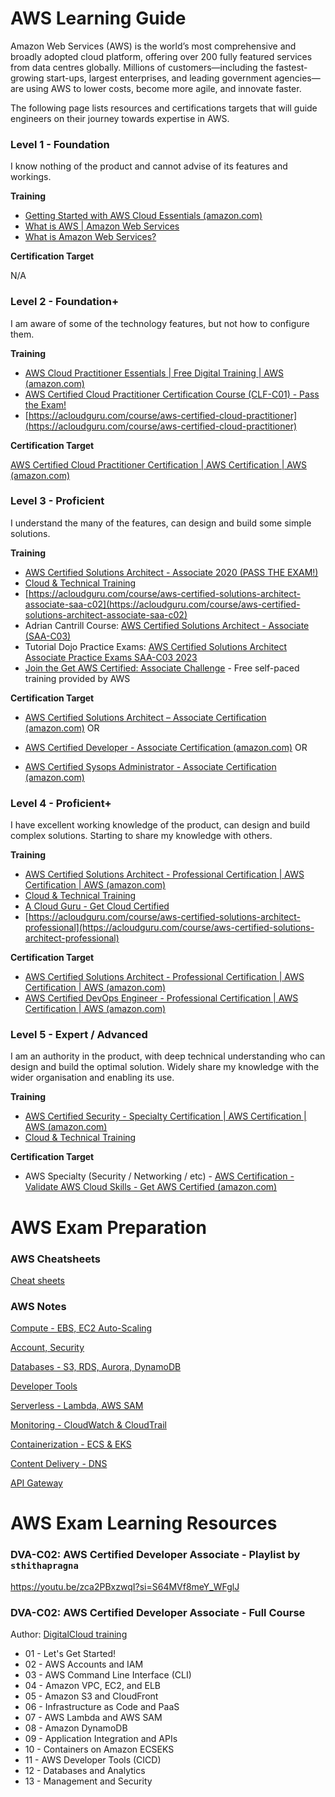 # AWS Learning Guide
Amazon Web Services (AWS) is the world’s most comprehensive and broadly adopted cloud platform, offering over 200 fully featured services from data centres globally. Millions of customers—including the fastest-growing start-ups, largest enterprises, and leading government agencies—are using AWS to lower costs, become more agile, and innovate faster.

The following page lists resources and certifications targets that will guide engineers on their journey towards expertise in AWS.

### Level 1 - Foundation
I know nothing of the product and cannot advise of its features and workings.

**Training**

- [Getting Started with AWS Cloud Essentials (amazon.com)](https://aws.amazon.com/getting-started/cloud-essentials/)
- [What is AWS | Amazon Web Services](https://www.youtube.com/watch?v=a9__D53WsUs)
- [What is Amazon Web Services?](https://www.youtube.com/watch?v=b9djL3dgGhc)

**Certification Target**

N/A


### Level 2 - Foundation+
I am aware of some of the technology features, but not how to configure them.

**Training**

- [AWS Cloud Practitioner Essentials | Free Digital Training | AWS (amazon.com)](https://aws.amazon.com/training/digital/aws-cloud-practitioner-essentials/)
- [AWS Certified Cloud Practitioner Certification Course (CLF-C01) - Pass the Exam!](https://www.youtube.com/watch?v=SOTamWNgDKc)
- [https://acloudguru.com/course/aws-certified-cloud-practitioner](https://acloudguru.com/course/aws-certified-cloud-practitioner) 

**Certification Target**

[AWS Certified Cloud Practitioner Certification | AWS Certification | AWS (amazon.com)](https://aws.amazon.com/certification/certified-cloud-practitioner/?ch=tile&tile=getstarted)


### Level 3 - Proficient
I understand the many of the features, can design and build some simple solutions.

**Training**

- [AWS Certified Solutions Architect - Associate 2020 (PASS THE EXAM!)](https://www.youtube.com/watch?v=Ia-UEYYR44s)
- [Cloud & Technical Training](https://learn.cantrill.io/)
- [https://acloudguru.com/course/aws-certified-solutions-architect-associate-saa-c02](https://acloudguru.com/course/aws-certified-solutions-architect-associate-saa-c02)
- Adrian Cantrill Course: [AWS Certified Solutions Architect - Associate (SAA-C03)](https://learn.cantrill.io/p/aws-certified-solutions-architect-associate-saa-c03)
- Tutorial Dojo Practice Exams: [AWS Certified Solutions Architect Associate Practice Exams SAA-C03 2023](https://portal.tutorialsdojo.com/courses/aws-certified-solutions-architect-associate-practice-exams/)
- [Join the Get AWS Certified: Associate Challenge](https://bit.ly/aws-associate-cert-23) - Free self-paced training provided by AWS


**Certification Target**

- [AWS Certified Solutions Architect – Associate Certification (amazon.com)](https://aws.amazon.com/certification/certified-solutions-architect-associate/) OR

- [AWS Certified Developer - Associate Certification (amazon.com)](https://aws.amazon.com/certification/certified-developer-associate/?ch=tile&tile=getstarted) OR

- [AWS Certified Sysops Administrator - Associate Certification (amazon.com)](https://aws.amazon.com/certification/certified-sysops-admin-associate/?ch=tile&tile=getstarted)


### Level 4 - Proficient+
I have excellent working knowledge of the product, can design and build complex solutions. Starting to share my knowledge with others.

**Training**

- [AWS Certified Solutions Architect - Professional Certification | AWS Certification | AWS (amazon.com)](https://aws.amazon.com/certification/certified-solutions-architect-professional/?ch=sec&sec=rmg&d=1)
- [Cloud & Technical Training](https://learn.cantrill.io/)
- [A Cloud Guru - Get Cloud Certified](https://acloudguru.com/course/aws-certified-devops-engineer-professional-jRMNR)
- [https://acloudguru.com/course/aws-certified-solutions-architect-professional](https://acloudguru.com/course/aws-certified-solutions-architect-professional)


**Certification Target**
- [AWS Certified Solutions Architect - Professional Certification | AWS Certification | AWS (amazon.com)](https://aws.amazon.com/certification/certified-solutions-architect-professional/)
- [AWS Certified DevOps Engineer - Professional Certification | AWS Certification | AWS (amazon.com)](https://aws.amazon.com/certification/certified-devops-engineer-professional/)


### Level 5 - Expert / Advanced
I am an authority in the product, with deep technical understanding who can design and build the optimal solution. Widely share my knowledge with the wider organisation and enabling its use.

**Training**

- [AWS Certified Security - Specialty Certification | AWS Certification | AWS (amazon.com)](https://aws.amazon.com/certification/certified-security-specialty/)
- [Cloud & Technical Training](https://learn.cantrill.io/)


**Certification Target**
- AWS Specialty (Security / Networking / etc) - [AWS Certification - Validate AWS Cloud Skills - Get AWS Certified (amazon.com)](https://aws.amazon.com/certification/?nc2=sb_ce_co)

# AWS Exam Preparation

### AWS Cheatsheets

[Cheat sheets](CHEATSHEETS.md)

### AWS Notes

[Compute - EBS, EC2 Auto-Scaling](NOTES_COMPUTE_EBS_AUTOSCALING.md)

[Account, Security](NOTES_ACCOUNT_SECURITY.md)

[Databases - S3, RDS, Aurora, DynamoDB](NOTES_STORAGE.md)

[Developer Tools](NOTES_DEVTOOLS.md)

[Serverless - Lambda, AWS SAM](NOTES_SERVERLESS.md)

[Monitoring - CloudWatch & CloudTrail](NOTES_MONITORING.md)

[Containerization - ECS & EKS](NOTES_CONTAINERISATION.md)

[Content Delivery - DNS](NOTES_CONTENT_DELIVERY.md)

[API Gateway](NOTES_API_GATEWAY.md)

# AWS Exam Learning Resources

### DVA-C02: AWS Certified Developer Associate - Playlist by `sthithapragna`
https://youtu.be/zca2PBxzwqI?si=S64MVf8meY_WFglJ

### DVA-C02: AWS Certified Developer Associate - Full Course
Author: [DigitalCloud training](https://digitalcloud.training/)

- 01 - Let's Get Started!
- 02 - AWS Accounts and IAM
- 03 - AWS Command Line Interface (CLI)
- 04 - Amazon VPC, EC2, and ELB
- 05 - Amazon S3 and CloudFront
- 06 - Infrastructure as Code and PaaS
- 07 - AWS Lambda and AWS SAM
- 08 - Amazon DynamoDB
- 09 - Application Integration and APIs
- 10 - Containers on Amazon ECSEKS
- 11 - AWS Developer Tools (CICD)
- 12 - Databases and Analytics
- 13 - Management and Security
